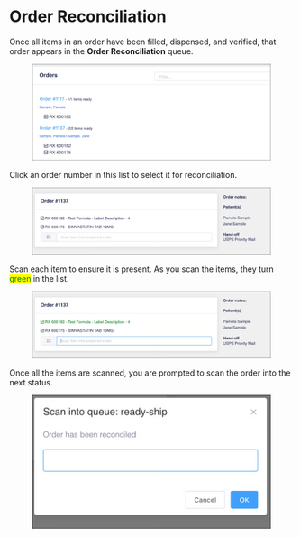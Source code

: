 # Order Reconciliation

Once all items in an order have been filled, dispensed, and verified, that order appears in the **Order Reconciliation** queue.

<figure><img src="../../.gitbook/assets/Order reconciliation 1 (1).png" alt=""><figcaption></figcaption></figure>

Click an order number in this list to select it for reconciliation.

<figure><img src="../../.gitbook/assets/Order reconciliation 2.png" alt=""><figcaption></figcaption></figure>

Scan each item to ensure it is present. As you scan the items, they turn <mark style="color:green;">green</mark> in the list.

<figure><img src="../../.gitbook/assets/Order reconciliation 3.png" alt=""><figcaption></figcaption></figure>

Once all the items are scanned, you are prompted to scan the order into the next status.

<figure><img src="../../.gitbook/assets/Order reconciliation 4.png" alt=""><figcaption></figcaption></figure>
